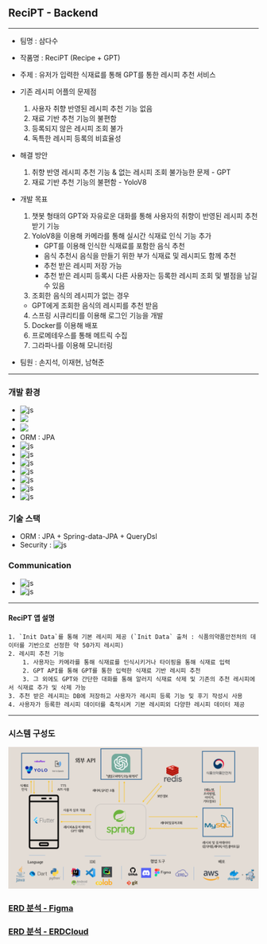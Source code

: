 ## ReciPT - Backend

---

- 팀명 : 삼다수

- 작품명 : ReciPT (Recipe + GPT)

- 주제 : 유저가 입력한 식재료를 통해 GPT를 통한 레시피 추천 서비스

- 기존 레시피 어플의 문제점
  1. 사용자 취향 반영된 레시피 추천 기능 없음
  2. 재료 기반 추천 기능의 불편함
  3. 등록되지 않은 레시피 조회 불가
  4. 독특한 레시피 등록의 비효율성

- 해결 방안
  1. 취향 반영 레시피 추천 기능 & 없는 레시피 조회 불가능한 문제 - GPT
  2. 재료 기반 추천 기능의 불편함 - YoloV8

- 개발 목표
  1. 챗봇 형태의 GPT와 자유로운 대화를 통해 사용자의 취향이 반영된 레시피 추천 받기 기능
  2. YoloV8을 이용해 카메라를 통해 실시간 식재료 인식 기능 추가
     - GPT를 이용해 인식한 식재료를 포함한 음식 추천
     - 음식 추천시 음식을 만들기 위한 부가 식재료 및 레시피도 함께 추천 
     - 추천 받은 레시피 저장 가능 
     - 추천 받은 레시피 등록시 다른 사용자는 등록한 레시피 조회 및 별점을 남길 수 있음
  4. 조회한 음식의 레시피가 없는 경우
    - GPT에게 조회한 음식의 레시피를 추천 받음
  4. 스프링 시큐리티를 이용해 로그인 기능을 개발
  5. Docker를 이용해 배포
  6. 프로메테우스를 통해 메트릭 수집
  7. 그라파나를 이용해 모니터링


- 팀원 : 손지석, 이재현, 남혁준

---

### 개발 환경

- ![js](https://img.shields.io/badge/Java-ED8B00?style=for-the-badge&logo=openjdk&logoColor=white)
- <img src="https://img.shields.io/badge/OpenJDK-white?style=for-the-badge&logo=OpenJDK&logoColor=black">
- <img src="https://img.shields.io/badge/JUnit5-black?style=for-the-badge&logo=JUnit5&logoColor=white">
- ORM : JPA
- ![js](https://img.shields.io/badge/Spring-6DB33F?style=for-the-badge&logo=spring&logoColor=white)
- ![js](https://img.shields.io/badge/MySQL-00000F?style=for-the-badge&logo=mysql&logoColor=white)
- ![js](https://img.shields.io/badge/Gradle-02303A.svg?style=for-the-badge&logo=Gradle&logoColor=white)
- ![js](https://img.shields.io/badge/Hibernate-59666C?style=for-the-badge&logo=Hibernate&logoColor=white)
- ![js](https://img.shields.io/badge/docker-%230db7ed.svg?style=for-the-badge&logo=docker&logoColor=white)
- ![js](https://img.shields.io/badge/IntelliJ_IDEA-000000.svg?style=for-the-badge&logo=intellij-idea&logoColor=white)
- ![js](https://img.shields.io/badge/GIT-E44C30?style=for-the-badge&logo=git&logoColor=white)

### 기술 스택

- ORM : JPA + Spring-data-JPA + QueryDsl
- Security : ![js](https://img.shields.io/badge/Spring_Security-6DB33F?style=for-the-badge&logo=Spring-Security&logoColor=white)

### Communication

- ![js](https://img.shields.io/badge/Discord-7289DA?style=for-the-badge&logo=discord&logoColor=white)
- ![js](https://img.shields.io/badge/GitHub-100000?style=for-the-badge&logo=github&logoColor=white)

---

#### ReciPT 앱 설명

```
1. `Init Data`를 통해 기본 레시피 제공 (`Init Data` 출처 : 식품의약품안전처의 데이터를 기반으로 선정한 약 50가지 레시피)
2. 레시피 추천 기능
    1. 사용자는 카메라를 통해 식재료를 인식시키거나 타이핑을 통해 식재료 입력
    2. GPT API를 통해 GPT를 통한 입력한 식재료 기반 레시피 추천
    3. 그 외에도 GPT와 간단한 대화를 통해 알러지 식재료 삭제 및 기존의 추천 레시피에서 식재료 추가 및 삭제 가능
3. 추천 받은 레시피는 DB에 저장하고 사용자가 레시피 등록 기능 및 후기 작성시 사용
4. 사용자가 등록한 레시피 데이터를 축적시켜 기본 레시피외 다양한 레시피 데이터 제공
```

---

### 시스템 구성도
![](SystemConfigDiagram.png)

### [ERD 분석 - Figma](https://www.figma.com/file/rJlqqSI2Ssyokn2VRqT2z3/ReciPT-%EB%B6%84%EC%84%9D?type=whiteboard&node-id=0-1&t=0inp0EkyTL42uJTP-0)

### [ERD 분석 - ERDCloud](https://www.erdcloud.com/d/Q7WxraMMoDsuDJS3j)